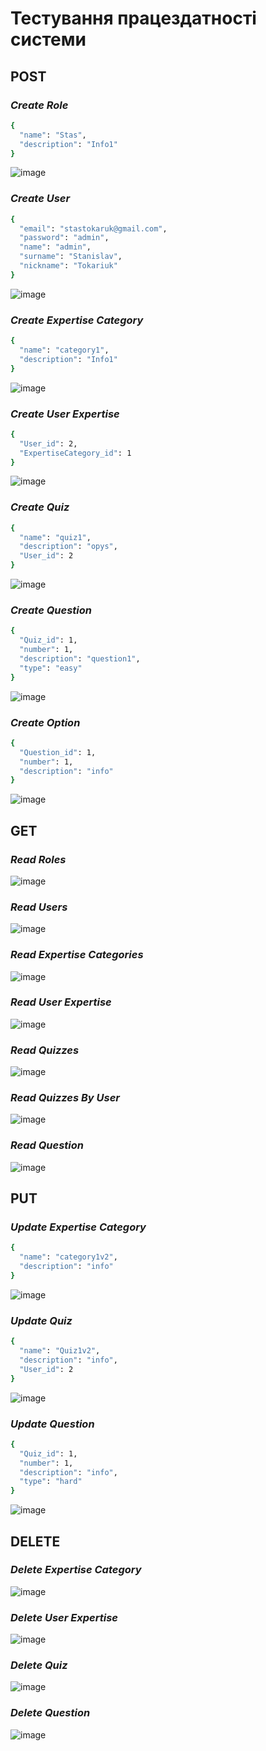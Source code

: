 # Тестування працездатності системи

## POST
### *Create Role*
```bash
{
  "name": "Stas",
  "description": "Info1"
}
```
![image](https://github.com/user-attachments/assets/96a0499a-b76c-482c-873c-7b6050e61771)
### *Create User*
```bash
{
  "email": "stastokaruk@gmail.com",
  "password": "admin",
  "name": "admin",
  "surname": "Stanislav",
  "nickname": "Tokariuk"
}
```
![image](https://github.com/user-attachments/assets/a3ac4746-5b1e-4731-b5ec-c1e6a6f7a629)
### *Create Expertise Category*
```bash
{
  "name": "category1",
  "description": "Info1"
}
```
![image](https://github.com/user-attachments/assets/9bdb6f28-00b5-4b5f-8d80-211a5581ca57)

### *Create User Expertise*
```bash
{
  "User_id": 2,
  "ExpertiseCategory_id": 1
}
```
![image](https://github.com/user-attachments/assets/3e868a13-7fff-4c3f-bef2-9775426050b5)

### *Create Quiz*
```bash
{
  "name": "quiz1",
  "description": "opys",
  "User_id": 2
}
```
![image](https://github.com/user-attachments/assets/1cfd42c8-0018-4119-9a9a-0fbdb78598eb)

### *Create Question*
```bash
{
  "Quiz_id": 1,
  "number": 1,
  "description": "question1",
  "type": "easy"
}
```
![image](https://github.com/user-attachments/assets/96a0499a-b76c-482c-873c-7b6050e61771)
### *Create Option*
```bash
{
  "Question_id": 1,
  "number": 1,
  "description": "info"
}
```
![image](https://github.com/user-attachments/assets/a067a046-d057-43c6-80ee-98a45c6a5793)


## GET
### *Read Roles*
![image](https://github.com/user-attachments/assets/3b3325a0-184d-4426-b225-257741df8d90)

### *Read Users*
![image](https://github.com/user-attachments/assets/e10dc90f-4f64-4f73-9d56-5f6af812b052)

### *Read Expertise Categories*
![image](https://github.com/user-attachments/assets/748c34fa-a352-4b7d-9b1d-0486838f479c)

### *Read User Expertise*
![image](https://github.com/user-attachments/assets/133bea42-7571-4a8b-b9cc-cab0c8c21ad8)

### *Read Quizzes*
![image](https://github.com/user-attachments/assets/76cfc368-2882-446f-81c4-298addbc23b7)

### *Read Quizzes By User*
![image](https://github.com/user-attachments/assets/6b258f34-17ee-4801-9999-6279620cbdfb)

### *Read Question*
![image](https://github.com/user-attachments/assets/6b2f182a-ecae-4514-95bb-ea2fa42fef8a)

## PUT
### *Update Expertise Category*
```bash
{
  "name": "category1v2",
  "description": "info"
}
```
![image](https://github.com/user-attachments/assets/b8ea8c4f-a5ca-40d6-ba5f-7ec6b18cf61d)

### *Update Quiz*
```bash
{
  "name": "Quiz1v2",
  "description": "info",
  "User_id": 2
}
```
![image](https://github.com/user-attachments/assets/0148799f-266b-471a-ab08-d5f50a4ada5d)

### *Update Question*
```bash
{
  "Quiz_id": 1,
  "number": 1,
  "description": "info",
  "type": "hard"
}
```
![image](https://github.com/user-attachments/assets/0f9e174a-a4b7-4553-8f7f-e986c34c96a5)

## DELETE
### *Delete Expertise Category*
![image](https://github.com/user-attachments/assets/99233cfa-e56c-4f85-948e-060225f66082)

### *Delete User Expertise*
![image](https://github.com/user-attachments/assets/15773b8e-ec71-442b-9e54-8e367494af96)

### *Delete Quiz*
![image](https://github.com/user-attachments/assets/2b279990-1536-403e-825c-57148d6ab2ea)

### *Delete Question*
![image](https://github.com/user-attachments/assets/f43f082e-7284-4887-8ff2-cecf8a1fbba2)

